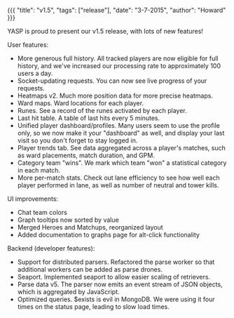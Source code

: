 {{{
  "title": "v1.5",
  "tags": ["release"],
  "date": "3-7-2015",
  "author": "Howard"
}}}

YASP is proud to present our v1.5 release, with lots of new features!

<!--more-->

User features:
* More generous full history.  All tracked players are now eligible for full history, and we've increased our processing rate to approximately 100 users a day.
* Socket-updating requests.  You can now see live progress of your requests.
* Heatmaps v2.  Much more position data for more precise heatmaps.
* Ward maps.  Ward locations for each player.
* Runes.  See a record of the runes activated by each player.
* Last hit table.  A table of last hits every 5 minutes.
* Unified player dashboard/profiles.  Many users seem to use the profile only, so we now make it your "dashboard" as well, and display your last visit so you don't forget to stay logged in.
* Player trends tab.  See data aggregated across a player's matches, such as ward placements, match duration, and GPM.
* Category team "wins".  We mark which team "won" a statistical category in each match.
* More per-match stats.  Check out lane efficiency to see how well each player performed in lane, as well as number of neutral and tower kills.

UI improvements:
* Chat team colors
* Graph tooltips now sorted by value
* Merged Heroes and Matchups, reorganized layout
* Added documentation to graphs page for alt-click functionality

Backend (developer features):
* Support for distributed parsers.  Refactored the parse worker so that additional workers can be added as parse drones.
* Seaport.  Implemented seaport to allow easier scaling of retrievers.
* Parse data v5.  The parser now emits an event stream of JSON objects, which is aggregated by JavaScript.
* Optimized queries.  $exists is evil in MongoDB.  We were using it four times on the status page, leading to slow load times.